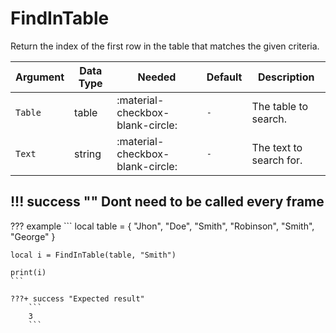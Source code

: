 # FindInTable
Return the index of the first row in the table that matches the given criteria.

| Argument              | Data Type                            | Needed                    | Default         | Description
| ----------------------| ------------------------------------ | ------------------------- |-----------------|-------------
| `Table`                | table | :material-checkbox-blank-circle: | `-` | The table to search.
| `Text`                | string | :material-checkbox-blank-circle: | `-` | The text to search for.

!!! success ""
    Dont need to be called every frame
---
??? example
    ```
    local table = {
        "Jhon",
        "Doe",
        "Smith",
        "Robinson",
        "Smith",
        "George"
    }

    local i = FindInTable(table, "Smith")

    print(i)
    ```

    ???+ success "Expected result"
        ```
        3
        ```